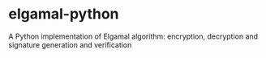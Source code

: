 # elgamal-python
A Python implementation of Elgamal algorithm: encryption, decryption and signature generation and verification
